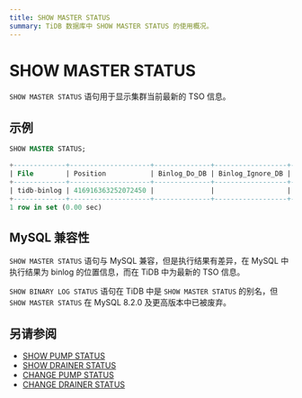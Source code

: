 ```yaml
---
title: SHOW MASTER STATUS
summary: TiDB 数据库中 SHOW MASTER STATUS 的使用概况。
---
```


# SHOW MASTER STATUS

`SHOW MASTER STATUS` 语句用于显示集群当前最新的 TSO 信息。

## 示例


```sql
SHOW MASTER STATUS;
```

```sql
+-------------+--------------------+--------------+------------------+-------------------+
| File        | Position           | Binlog_Do_DB | Binlog_Ignore_DB | Executed_Gtid_Set |
+-------------+--------------------+--------------+------------------+-------------------+
| tidb-binlog | 416916363252072450 |              |                  |                   |
+-------------+--------------------+--------------+------------------+-------------------+
1 row in set (0.00 sec)
```

## MySQL 兼容性

`SHOW MASTER STATUS` 语句与 MySQL 兼容，但是执行结果有差异，在 MySQL 中执行结果为 binlog 的位置信息，而在 TiDB 中为最新的 TSO 信息。

`SHOW BINARY LOG STATUS` 语句在 TiDB 中是 `SHOW MASTER STATUS` 的别名，但 `SHOW MASTER STATUS` 在 MySQL 8.2.0 及更高版本中已被废弃。

## 另请参阅

* [SHOW PUMP STATUS](/sql-statements/sql-statement-show-pump-status.md)
* [SHOW DRAINER STATUS](/sql-statements/sql-statement-show-drainer-status.md)
* [CHANGE PUMP STATUS](/sql-statements/sql-statement-change-pump.md)
* [CHANGE DRAINER STATUS](/sql-statements/sql-statement-change-drainer.md)
